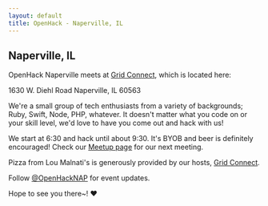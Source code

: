```yaml
---
layout: default
title: OpenHack - Naperville, IL
---
```


## Naperville, IL

OpenHack Naperville meets at [Grid Connect](http://www.gridconnect.com/), which is located here:

1630 W. Diehl Road
Naperville, IL 60563

We're a small group of tech enthusiasts from a variety of backgrounds; Ruby, Swift, Node, PHP, whatever. It doesn't matter what you code on or your skill level, we'd love to have you come out and hack with us!

We start at 6:30 and hack until about 9:30. It's BYOB and beer is definitely encouraged! Check our [Meetup page](http://www.meetup.com/OpenHack-Naperville/) for our next meeting.

Pizza from Lou Malnati's is generously provided by our hosts, [Grid Connect](http://www.gridconnect.com).

Follow [@OpenHackNAP](http://twitter.com/OpenHackNAP/) for event updates.

Hope to see you there~! ❤

